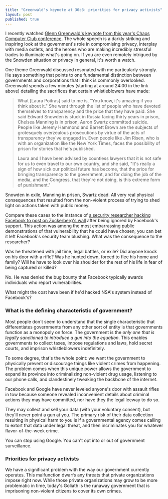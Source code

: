 ```yaml
---
title: "Greenwald's keynote at 30c3: priorities for privacy activists"
layout: post
published: true
---
```


I recently watched [Glenn Greenwald's keynote from this year's Chaos Computer
Club
conference](http://boingboing.net/2013/12/28/glenn-greenwalds-must-watch.html).
The whole speech is a darkly striking and inspiring look at the government's
role in compromising privacy, interplay with media outlets, and the heroes who
are making incredibly stressful trades to illuminate what's going on. If you
are even remotely intrigued by the Snowden situation or privacy in general,
it's worth a watch.

One theme Greenwald discussed resonated with me particularly strongly. He says
something that points to one fundamental distinction between governments and
corporations that I think is commonly overlooked. Greenwald spends a few
minutes (starting at around 24:00 in the link above) detailing the
sacrifices that certain whistleblowers have made:

> What [Laura Poitras] said to me is, "You know, it's amazing if you think
> about it." She went through the list of people who have devoted themselves to
> transparency and the price that they have paid. She said Edward Snowden is
> stuck in Russia facing thirty years in prison, Chelsea Manning is in prison,
> Aaron Swartz committed suicide. People like Jeremy Hammond and Barrett Brown
> are the subjects of grotesquely overzealous prosecutions by virtue of the
> acts of transparency they've engaged in. Even people like Jim Risen, who is
> with an organization like the New York Times, faces the possibility of prison
> for stories that he's published.
> 
> Laura and I have been advised by countless lawyers that it is not safe for us
> to even travel to our own country, and she said, "It's really a sign of how
> sick our political future has become, that the price for bringing
> transparency to the government, and for doing the job of the media, and the
> Congress, that they're not doing, is this extreme form of punishment."

Snowden in exile, Manning in prison, Swartz dead. All very real physical 
consequences that resulted from the non-violent process of trying to shed light
on actions taken with public money.

Compare these cases to the instance of [a security researcher hacking Facebook
to post on Zuckerberg's
wall](http://techcrunch.com/2013/08/18/security-researcher-hacks-mark-zuckerbergs-wall-to-prove-his-exploit-works/)
after being ignored by Facebook's support. This action was among the most
embarrassing public demonstrations of that vulnerability that he could have
chosen; you can bet it left Facebook's security team blushing. What was the
consequence to the researcher?

Was he threatened with jail time, legal battles, or exile? Did anyone knock on
his door with a rifle? Was he hunted down, forced to flee his home and family?
Will he have to look over his shoulder for the rest of his life in fear of
being captured or killed? 

No. He was denied the bug bounty that Facebook typically awards individuals who
report vulnerabilities.

What might the cost have been if he'd hacked NSA's system instead of 
Facebook's?


### What is the defining characteristic of government?

Most people don't seem to understand that the single characteristic that
differentiates governments from any other sort of entity is that governments
function as a monopoly on force. The government is the *only one that is
legally sanctioned to introduce a gun into the equation*. This enables
governments to collect taxes, impose regulations and laws, hold secret courts,
and imprison whistleblowers indefinitely.

To some degree, that's the whole point: we want the government to physically
prevent or discourage things like violent crimes from happening. The problem
comes when this unique power allows the government to expand its province into
criminalizing non-violent drug usage, listening to our phone calls, and
clandestinely tweaking the backbone of the internet.

Facebook and Google have never leveled anyone's door with assault rifles in tow
because someone revealed inconvenient details about criminal actions they may
have committed, nor have they the legal leeway to do so. 

They may collect and sell your data (with your voluntary consent), but they'll
never point a gun at you.  The primary risk of their data collection resulting
in physical harm to you is if a governmental agency comes calling to extort
that data under legal threat, and then incriminates you for whatever
flavor-of-the-week crime.

You can stop using Google. You can't opt into or
out of government surveillance. 

### Priorities for privacy activists

We have a significant problem with the way our government currently operates.
This malfunction dwarfs any threats that private organizations impose right
now.  While those private organizations may grow to be more problematic in
time, today's Goliath is the runaway government that is imprisoning non-violent
citizens to cover its own crimes.

